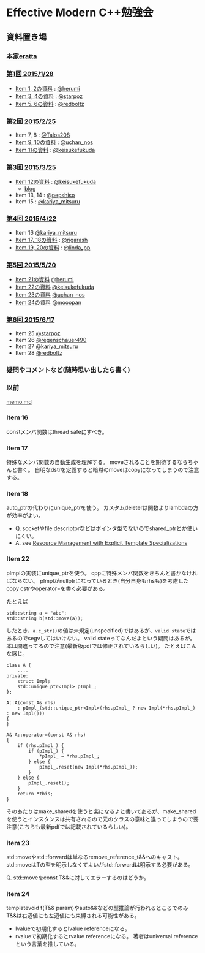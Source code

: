 # Effective Modern C++勉強会


## 資料置き場

### [本家eratta](http://www.aristeia.com/BookErrata/emc++-errata.html)

### [第1回 2015/1/28](https://atnd.org/events/60511)

* [Item 1, 2の資料](http://www.slideshare.net/herumi/template-44013078) : [@herumi](https://twitter.com/herumi)
* [Item 3, 4の資料](http://www.slideshare.net/starpos/effective-modern-c-1-item34) : [@starpoz](https://twitter.com/starpoz)
* [Item 5, 6の資料](http://www.slideshare.net/taka111/emcpp0506) : [@redboltz](https://twitter.com/redboltz)

### [第2回 2015/2/25](https://atnd.org/events/62014)

* Item 7, 8 : [@Talos208](https://twitter.com/Talos208)
* [Item 9, 10の資料](http://www.slideshare.net/uchan_nos/effective-modern-c-2pptx) : [@uchan_nos](https://twitter.com/uchan_nos)
* [Item 11の資料](http://www.slideshare.net/KeisukeFukuda/effective-modern-c2-item1011) : [@keisukefukuda](https://twitter.com/keisukefukuda)

### [第3回 2015/3/25](https://atnd.org/events/63259)

* [Item 12の資料](http://www.slideshare.net/KeisukeFukuda/effective-modern-c-3) : [@keisukefukuda](https://twitter.com/keisukefukuda)
    - [blog](http://freak-da.hatenablog.com/entries/2015/03/26)
* Item 13, 14 : [@pepshiso](https://twitter.com/pepshiso)
* Item 15 : [@kariya_mitsuru](https://twitter.com/kariya_mitsuru)

### [第4回 2015/4/22](https://atnd.org/events/64371)

* Item 16 [@kariya_mitsuru](https://twitter.com/kariya_mitsuru)
* [Item 17, 18の資料](http://www.slideshare.net/rigarash/effective-modern-c4-item-17-18) : [@rigarash](https://twitter.com/rigarash)
* [Item 19, 20の資料](https://speakerdeck.com/rhysd/effective-modern-c-plus-plus-item19-item20) : [@linda_pp](https://twitter.com/linda_pp)

### [第5回 2015/5/20](https://atnd.org/events/65442)

* [Item 21の資料](http://www.slideshare.net/herumi/emcjp-item21) [@herumi](https://twitter.com/herumi)
* [Item 22の資料](http://www.slideshare.net/KeisukeFukuda/effective-modern-c-item-22) [@keisukefukuda](https://twitter.com/keisukefukuda)
* [Item 23の資料](http://www.slideshare.net/uchan_nos/effective-modern-c-5) [@uchan_nos](https://twitter.com/uchan_nos)
* [Item 24の資料](http://www.slideshare.net/mooopan/emc24) [@mooopan](https://twitter.com/mooopan)

### [第6回 2015/6/17](https://atnd.org/events/66415)

* Item 25 [@starpoz](https://twitter.com/starpoz)
* Item 26 [@regenschauer490](https://twitter.com/regenschauer490)
* Item 27 [@kariya_mitsuru](https://twitter.com/kariya_mitsuru)
* Item 28 [@redboltz](https://twitter.com/redboltz)

### 疑問やコメントなど(随時思い出したら書く)

### 以前

[memo.md](memo.md)

### Item 16
constメンバ関数はthread safeにすべき。

### Item 17
特殊なメンバ関数の自動生成を理解する。
moveされることを期待するならちゃんと書く。
自明なdstrを定義すると暗黙のmoveはcopyになってしまうので注意する。
### Item 18
auto_ptrの代わりにunique_ptrを使う。
カスタムdeleterは関数よりlambdaの方が効率がよい。

* Q. socketやfile descriptorなどはポインタ型でないのでshared_ptrとか使いにくい。
* A. see [Resource Management with Explicit Template Specializations](http://accu.org/index.php/journals/2086)

### Item 22
pImplの実装にunique_ptrを使う。
cppに特殊メンバ関数をきちんと書かなければならない。
pImplがnullptrになっているとき(自分自身もrhsも)を考慮したcopy cstrやoperator=を書く必要がある。

たとえば
```
std::string a = "abc";
std::string b(std::move(a));
```
したとき、`a.c_str()`の値は未規定(unspecified)ではあるが、`valid state`ではあるのでsegvしてはいけない。
valid stateってなんだよという疑問はあるが。
本は間違ってるので注意(最新版pdfでは修正されているらしい)。
たとえばこんな感じ。
```
class A {
    ....
private:
    struct Impl;
    std::unique_ptr<Impl> pImpl_;
};

A::A(const A& rhs)
    : pImpl_(std::unique_ptr<Impl>(rhs.pImpl_ ? new Impl(*rhs.pImpl_) : new Impl()))
{
}

A& A::operator=(const A& rhs)
{
    if (rhs.pImpl_) {
        if (pImpl_) {
            *pImpl_ = *rhs.pImpl_;
        } else {
            pImpl_.reset(new Impl(*rhs.pImpl_));
        }
    } else {
        pImpl_.reset();
    }
    return *this;
}
```
そのあたりはmake_sharedを使うと楽になるよと書いてあるが、make_sharedを使うとインスタンスは共有されるので元のクラスの意味と違ってしまうので要注意(こちらも最新pdfでは記載されているらしい)。

### Item 23

std::moveやstd::forwardは単なるremove_reference_t<T>&&へのキャスト。
std::moveはTの型を明示しなくてよいがstd::forwardは明示する必要がある。

Q. std::moveをconst T&&に対してエラーするのはどうか。

### Item 24
template<class T>void f(T&& param)やauto&&などの型推論が行われるところでのみ
T&&は右辺値にも左辺値にも束縛される可能性がある。
* lvalueで初期化するとlvalue referenceになる。
* rvalueで初期化するとrvalue referenceになる。
著者はuniversal referenceという言葉を推している。
